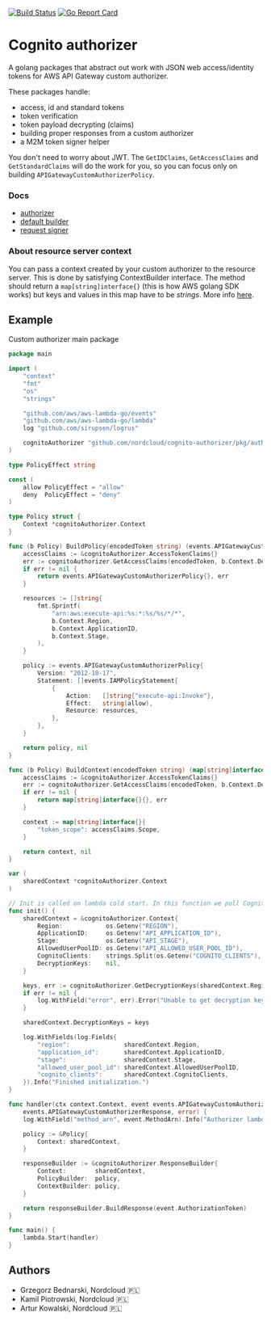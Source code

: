 [![Build Status](https://travis-ci.org/nordcloud/cognito-authorizer.svg?branch=master)](https://travis-ci.org/nordcloud/cognito-authorizer) [![Go Report Card](https://goreportcard.com/badge/github.com/nordcloud/cognito-authorizer)](https://goreportcard.com/report/github.com/nordcloud/cognito-authorizer)

# Cognito authorizer
A golang packages that abstract out work with JSON web access/identity tokens for AWS API Gateway custom authorizer.

These packages handle:

- access, id and standard tokens
- token verification
- token payload decrypting (claims)
- building proper responses from a custom authorizer
- a M2M token signer helper

You don't need to worry about JWT. The `GetIDClaims`, `GetAccessClaims` and `GetStandardClaims` will do the work for you, so you can focus only on building `APIGatewayCustomAuthorizerPolicy`.

### Docs

- [authorizer](https://godoc.org/github.com/nordcloud/cognito-authorizer/pkg/authorizer#pkg-index)
- [default builder](https://godoc.org/github.com/nordcloud/cognito-authorizer/pkg/authorizer/builder)
- [request signer](https://godoc.org/github.com/nordcloud/cognito-authorizer/pkg/request/auth)


### About resource server context
You can pass a context created by your custom authorizer to the resource server. This is done by satisfying ContextBuilder interface. The method should return a `map[string]interface{}` (this is how AWS golang SDK works) but keys and values in this map have to be *strings*. More info [here](https://docs.aws.amazon.com/apigateway/latest/developerguide/api-gateway-lambda-authorizer-output.html).


## Example

Custom authorizer main package
```go
package main

import (
	"context"
	"fmt"
	"os"
	"strings"

	"github.com/aws/aws-lambda-go/events"
	"github.com/aws/aws-lambda-go/lambda"
	log "github.com/sirupsen/logrus"

	cognitoAuthorizer "github.com/nordcloud/cognito-authorizer/pkg/authorizer"
)

type PolicyEffect string

const (
	allow PolicyEffect = "allow"
	deny  PolicyEffect = "deny"
)

type Policy struct {
	Context *cognitoAuthorizer.Context
}

func (b Policy) BuildPolicy(encodedToken string) (events.APIGatewayCustomAuthorizerPolicy, error) {
	accessClaims := &cognitoAuthorizer.AccessTokenClaims{}
	err := cognitoAuthorizer.GetAccessClaims(encodedToken, b.Context.DecryptionKeys, accessClaims)
	if err != nil {
		return events.APIGatewayCustomAuthorizerPolicy{}, err
	}

	resources := []string{
		fmt.Sprintf(
			"arn:aws:execute-api:%s:*:%s/%s/*/*",
			b.Context.Region,
			b.Context.ApplicationID,
			b.Context.Stage,
		),
	}

	policy := events.APIGatewayCustomAuthorizerPolicy{
		Version: "2012-10-17",
		Statement: []events.IAMPolicyStatement{
			{
				Action:   []string{"execute-api:Invoke"},
				Effect:   string(allow),
				Resource: resources,
			},
		},
	}

	return policy, nil
}

func (b Policy) BuildContext(encodedToken string) (map[string]interface{}, error) {
	accessClaims := &cognitoAuthorizer.AccessTokenClaims{}
	err := cognitoAuthorizer.GetAccessClaims(encodedToken, b.Context.DecryptionKeys, accessClaims)
	if err != nil {
		return map[string]interface{}{}, err
	}

	context := map[string]interface{}{
		"token_scope": accessClaims.Scope,
	}

	return context, nil
}

var (
	sharedContext *cognitoAuthorizer.Context
)

// Init is called on lambda cold start. In this function we pull Cognito keys to verify tokens.
func init() {
	sharedContext = &cognitoAuthorizer.Context{
		Region:            os.Getenv("REGION"),
		ApplicationID:     os.Getenv("API_APPLICATION_ID"),
		Stage:             os.Getenv("API_STAGE"),
		AllowedUserPoolID: os.Getenv("API_ALLOWED_USER_POOL_ID"),
		CognitoClients:    strings.Split(os.Getenv("COGNITO_CLIENTS"), ","),
		DecryptionKeys:    nil,
	}

	keys, err := cognitoAuthorizer.GetDecryptionKeys(sharedContext.Region, sharedContext.AllowedUserPoolID)
	if err != nil {
		log.WithField("error", err).Error("Unable to get decryption keys.")
	}

	sharedContext.DecryptionKeys = keys

	log.WithFields(log.Fields{
		"region":               sharedContext.Region,
		"application_id":       sharedContext.ApplicationID,
		"stage":                sharedContext.Stage,
		"allowed_user_pool_id": sharedContext.AllowedUserPoolID,
		"cognito_clients":      sharedContext.CognitoClients,
	}).Info("Finished initialization.")
}

func handler(ctx context.Context, event events.APIGatewayCustomAuthorizerRequest) (
	events.APIGatewayCustomAuthorizerResponse, error) {
	log.WithField("method_arn", event.MethodArn).Info("Authorizer lambda invoked.")

	policy := &Policy{
		Context: sharedContext,
	}

	responseBuilder := &cognitoAuthorizer.ResponseBuilder{
		Context:        sharedContext,
		PolicyBuilder:  policy,
		ContextBuilder: policy,
	}

	return responseBuilder.BuildResponse(event.AuthorizationToken)
}

func main() {
	lambda.Start(handler)
}
```
## Authors
- Grzegorz Bednarski, Nordcloud 🇵🇱
- Kamil Piotrowski, Nordcloud 🇵🇱
- Artur Kowalski, Nordcloud 🇵🇱
